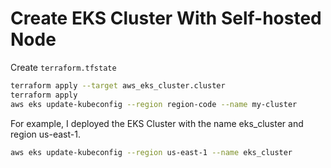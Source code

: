 # Create EKS Cluster With Self-hosted Node

Create `terraform.tfstate`

```bash
terraform apply --target aws_eks_cluster.cluster
terraform apply
aws eks update-kubeconfig --region region-code --name my-cluster
```

For example, I deployed the EKS Cluster with the name eks_cluster and region us-east-1.

```bash
aws eks update-kubeconfig --region us-east-1 --name eks_cluster
```
